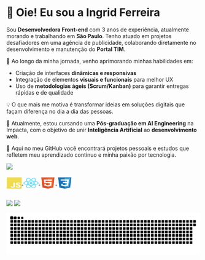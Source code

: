 # 👋 Oie! Eu sou a Ingrid Ferreira  

Sou **Desenvolvedora Front-end** com 3 anos de experiência, atualmente morando e trabalhando em **São Paulo**. Tenho atuado em projetos desafiadores em uma agência de publicidade, colaborando diretamente no desenvolvimento e manutenção do **Portal TIM**.  

🚀 Ao longo da minha jornada, venho aprimorando minhas habilidades em:  
- Criação de interfaces **dinâmicas e responsivas**  
- Integração de elementos **visuais e funcionais** para melhor UX  
- Uso de **metodologias ágeis (Scrum/Kanban)** para garantir entregas rápidas e de qualidade  

💡 O que mais me motiva é transformar ideias em soluções digitais que façam diferença no dia a dia das pessoas.  

🌱 Atualmente, estou cursando uma **Pós-graduação em AI Engineering** na Impacta, com o objetivo de unir **Inteligência Artificial** ao **desenvolvimento web**.  

📌 Aqui no meu GitHub você encontrará projetos pessoais e estudos que refletem meu aprendizado contínuo e minha paixão por tecnologia.  


<div>
  <a href="https://github.com/ingridferreira93">
<!--   <img height="175em" src="https://github-readme-stats.vercel.app/api?username=ingridferreira93&show_icons=true&theme=omni&include_all_commits=true&count_private=true"/> -->
      <img height="175em" src="https://github-readme-stats.vercel.app/api/top-langs/?username=ingridferreira93&layout=compact&langs_count=7&theme=omni"/>
 </div>
    
 


<div style="display: inline_block"><br>
  <img align="center" alt="Ingrid-Js" height="30" width="40" src="https://raw.githubusercontent.com/devicons/devicon/master/icons/javascript/javascript-plain.svg">
    <img align="center" alt="Ingrid-React" height="30" width="40" src="https://raw.githubusercontent.com/devicons/devicon/master/icons/react/react-original.svg">
  <img align="center" alt="Ingrid-HTML" height="30" width="40" src="https://raw.githubusercontent.com/devicons/devicon/master/icons/html5/html5-original.svg">
  <img align="center" alt="Ingrid-CSS" height="30" width="40" src="https://raw.githubusercontent.com/devicons/devicon/master/icons/css3/css3-original.svg">
</div>

   ##
  
  <div> 
   <a href = "mailto:ingrid.b.f@hotmail.com"><img src="https://img.shields.io/badge/Microsoft_Outlook-0078D4?style=for-the-badge&logo=microsoft-outlook&logoColor=white" target="_blank"></a>
  <a href="https://www.linkedin.com/in/ingrid-bferreira/" target="_blank"><img src="https://img.shields.io/badge/LinkedIn-0077B5?style=for-the-badge&logo=linkedin&logoColor=white" target="_blank"></a> 
 
  ![Snake animation](https://github.com/IngridFerreira93/ingridferreira93/blob/output/github-contribution-grid-snake.svg)
    
</div>
